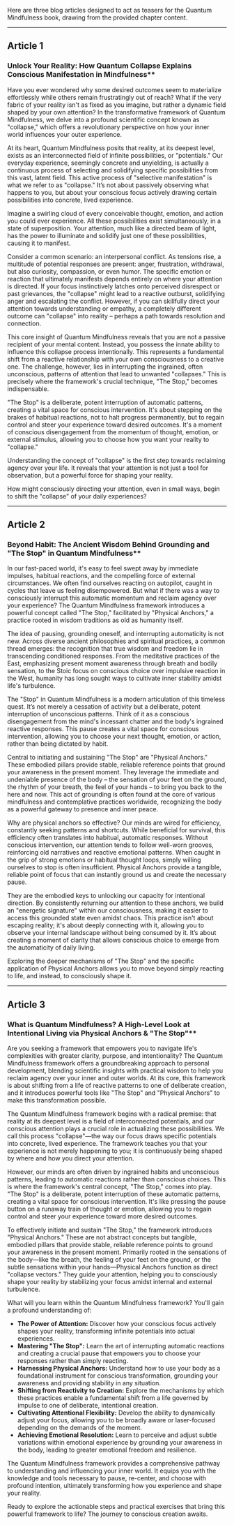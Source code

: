 Here are three blog articles designed to act as teasers for the Quantum Mindfulness book, drawing from the provided chapter content.

---

## Article 1

###  Unlock Your Reality: How Quantum Collapse Explains Conscious Manifestation in Mindfulness**



Have you ever wondered why some desired outcomes seem to materialize effortlessly while others remain frustratingly out of reach? What if the very fabric of your reality isn't as fixed as you imagine, but rather a dynamic field shaped by your own attention? In the transformative framework of Quantum Mindfulness, we delve into a profound scientific concept known as "collapse," which offers a revolutionary perspective on how your inner world influences your outer experience.

At its heart, Quantum Mindfulness posits that reality, at its deepest level, exists as an interconnected field of infinite possibilities, or "potentials." Our everyday experience, seemingly concrete and unyielding, is actually a continuous process of selecting and solidifying specific possibilities from this vast, latent field. This active process of "selective manifestation" is what we refer to as "collapse." It’s not about passively observing what happens to you, but about your conscious focus actively drawing certain possibilities into concrete, lived experience.

Imagine a swirling cloud of every conceivable thought, emotion, and action you could ever experience. All these possibilities exist simultaneously, in a state of superposition. Your attention, much like a directed beam of light, has the power to illuminate and solidify just one of these possibilities, causing it to manifest.

Consider a common scenario: an interpersonal conflict. As tensions rise, a multitude of potential responses are present: anger, frustration, withdrawal, but also curiosity, compassion, or even humor. The specific emotion or reaction that ultimately manifests depends entirely on where your attention is directed. If your focus instinctively latches onto perceived disrespect or past grievances, the "collapse" might lead to a reactive outburst, solidifying anger and escalating the conflict. However, if you can skillfully direct your attention towards understanding or empathy, a completely different outcome can "collapse" into reality – perhaps a path towards resolution and connection.

This core insight of Quantum Mindfulness reveals that you are not a passive recipient of your mental content. Instead, you possess the innate ability to influence this collapse process intentionally. This represents a fundamental shift from a reactive relationship with your own consciousness to a creative one. The challenge, however, lies in interrupting the ingrained, often unconscious, patterns of attention that lead to unwanted "collapses." This is precisely where the framework's crucial technique, "The Stop," becomes indispensable.

"The Stop" is a deliberate, potent interruption of automatic patterns, creating a vital space for conscious intervention. It's about stepping on the brakes of habitual reactions, not to halt progress permanently, but to regain control and steer your experience toward desired outcomes. It's a moment of conscious disengagement from the momentum of thought, emotion, or external stimulus, allowing you to choose how you want your reality to "collapse."

Understanding the concept of "collapse" is the first step towards reclaiming agency over your life. It reveals that your attention is not just a tool for observation, but a powerful force for shaping your reality.

How might consciously directing your attention, even in small ways, begin to shift the "collapse" of your daily experiences?

---

## Article 2

###  Beyond Habit: The Ancient Wisdom Behind Grounding and "The Stop" in Quantum Mindfulness**



In our fast-paced world, it's easy to feel swept away by immediate impulses, habitual reactions, and the compelling force of external circumstances. We often find ourselves reacting on autopilot, caught in cycles that leave us feeling disempowered. But what if there was a way to consciously interrupt this automatic momentum and reclaim agency over your experience? The Quantum Mindfulness framework introduces a powerful concept called "The Stop," facilitated by "Physical Anchors," a practice rooted in wisdom traditions as old as humanity itself.

The idea of pausing, grounding oneself, and interrupting automaticity is not new. Across diverse ancient philosophies and spiritual practices, a common thread emerges: the recognition that true wisdom and freedom lie in transcending conditioned responses. From the meditative practices of the East, emphasizing present moment awareness through breath and bodily sensation, to the Stoic focus on conscious choice over impulsive reaction in the West, humanity has long sought ways to cultivate inner stability amidst life's turbulence.

The "Stop" in Quantum Mindfulness is a modern articulation of this timeless quest. It’s not merely a cessation of activity but a deliberate, potent interruption of unconscious patterns. Think of it as a conscious disengagement from the mind's incessant chatter and the body's ingrained reactive responses. This pause creates a vital space for conscious intervention, allowing you to choose your next thought, emotion, or action, rather than being dictated by habit.

Central to initiating and sustaining "The Stop" are "Physical Anchors." These embodied pillars provide stable, reliable reference points that ground your awareness in the present moment. They leverage the immediate and undeniable presence of the body – the sensation of your feet on the ground, the rhythm of your breath, the feel of your hands – to bring you back to the here and now. This act of grounding is often found at the core of various mindfulness and contemplative practices worldwide, recognizing the body as a powerful gateway to presence and inner peace.

Why are physical anchors so effective? Our minds are wired for efficiency, constantly seeking patterns and shortcuts. While beneficial for survival, this efficiency often translates into habitual, automatic responses. Without conscious intervention, our attention tends to follow well-worn grooves, reinforcing old narratives and reactive emotional patterns. When caught in the grip of strong emotions or habitual thought loops, simply willing ourselves to stop is often insufficient. Physical Anchors provide a tangible, reliable point of focus that can instantly ground us and create the necessary pause.

They are the embodied keys to unlocking our capacity for intentional direction. By consistently returning our attention to these anchors, we build an "energetic signature" within our consciousness, making it easier to access this grounded state even amidst chaos. This practice isn't about escaping reality; it's about deeply connecting with it, allowing you to observe your internal landscape without being consumed by it. It’s about creating a moment of clarity that allows conscious choice to emerge from the automaticity of daily living.

Exploring the deeper mechanisms of "The Stop" and the specific application of Physical Anchors allows you to move beyond simply reacting to life, and instead, to consciously shape it.

---

## Article 3

###  What is Quantum Mindfulness? A High-Level Look at Intentional Living via Physical Anchors & "The Stop"**



Are you seeking a framework that empowers you to navigate life's complexities with greater clarity, purpose, and intentionality? The Quantum Mindfulness framework offers a groundbreaking approach to personal development, blending scientific insights with practical wisdom to help you reclaim agency over your inner and outer worlds. At its core, this framework is about shifting from a life of reactive patterns to one of deliberate creation, and it introduces powerful tools like "The Stop" and "Physical Anchors" to make this transformation possible.

The Quantum Mindfulness framework begins with a radical premise: that reality at its deepest level is a field of interconnected potentials, and our conscious attention plays a crucial role in actualizing these possibilities. We call this process "collapse"—the way our focus draws specific potentials into concrete, lived experience. The framework teaches you that your experience is not merely happening to you; it is continuously being shaped by where and how you direct your attention.

However, our minds are often driven by ingrained habits and unconscious patterns, leading to automatic reactions rather than conscious choices. This is where the framework's central concept, "The Stop," comes into play. "The Stop" is a deliberate, potent interruption of these automatic patterns, creating a vital space for conscious intervention. It's like pressing the pause button on a runaway train of thought or emotion, allowing you to regain control and steer your experience toward more desired outcomes.

To effectively initiate and sustain "The Stop," the framework introduces "Physical Anchors." These are not abstract concepts but tangible, embodied pillars that provide stable, reliable reference points to ground your awareness in the present moment. Primarily rooted in the sensations of the body—like the breath, the feeling of your feet on the ground, or the subtle sensations within your hands—Physical Anchors function as direct "collapse vectors." They guide your attention, helping you to consciously shape your reality by stabilizing your focus amidst internal and external turbulence.

What will you learn within the Quantum Mindfulness framework? You'll gain a profound understanding of:

*   **The Power of Attention:** Discover how your conscious focus actively shapes your reality, transforming infinite potentials into actual experiences.
*   **Mastering "The Stop":** Learn the art of interrupting automatic reactions and creating a crucial pause that empowers you to choose your responses rather than simply reacting.
*   **Harnessing Physical Anchors:** Understand how to use your body as a foundational instrument for conscious transformation, grounding your awareness and providing stability in any situation.
*   **Shifting from Reactivity to Creation:** Explore the mechanisms by which these practices enable a fundamental shift from a life governed by impulse to one of deliberate, intentional creation.
*   **Cultivating Attentional Flexibility:** Develop the ability to dynamically adjust your focus, allowing you to be broadly aware or laser-focused depending on the demands of the moment.
*   **Achieving Emotional Resolution:** Learn to perceive and adjust subtle variations within emotional experience by grounding your awareness in the body, leading to greater emotional freedom and resilience.

The Quantum Mindfulness framework provides a comprehensive pathway to understanding and influencing your inner world. It equips you with the knowledge and tools necessary to pause, re-center, and choose with profound intention, ultimately transforming how you experience and shape your reality.

Ready to explore the actionable steps and practical exercises that bring this powerful framework to life? The journey to conscious creation awaits.
